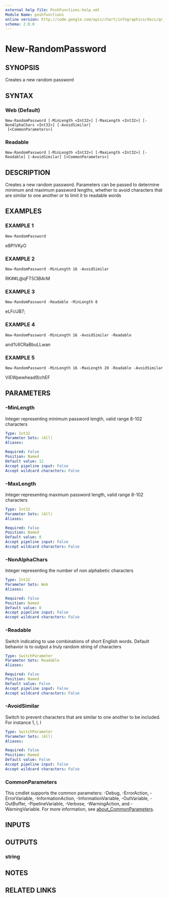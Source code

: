 ```yaml
---
external help file: PoshFunctions-help.xml
Module Name: poshfunctions
online version: http://code.google.com/apis/chart/infographics/docs/qr_codes.html
schema: 2.0.0
---
```


# New-RandomPassword

## SYNOPSIS
Creates a new random password

## SYNTAX

### Web (Default)
```
New-RandomPassword [-MinLength <Int32>] [-MaxLength <Int32>] [-NonAlphaChars <Int32>] [-AvoidSimilar]
 [<CommonParameters>]
```

### Readable
```
New-RandomPassword [-MinLength <Int32>] [-MaxLength <Int32>] [-Readable] [-AvoidSimilar] [<CommonParameters>]
```

## DESCRIPTION
Creates a new random password.
Parameters can be passed to determine minimum and maximum password lengths, whether to avoid characters that are similar to one another or to limit it to readable words

## EXAMPLES

### EXAMPLE 1
```
New-RandomPassword
```

e8P!VKyO

### EXAMPLE 2
```
New-RandomPassword -MinLength 16 -AvoidSimilar
```

RK##L@qFT5(3BArM

### EXAMPLE 3
```
New-RandomPassword -Readable -MinLength 8
```

eLFcUB7;

### EXAMPLE 4
```
New-RandomPassword -MinLength 16 -AvoidSimilar -Readable
```

and%6CRaBbuLLwan

### EXAMPLE 5
```
New-RandomPassword -MinLength 16 -MaxLength 20 -Readable -AvoidSimilar
```

ViEWpewhead9)chEF

## PARAMETERS

### -MinLength
Integer representing minimum password length, valid range 8-102 characters

```yaml
Type: Int32
Parameter Sets: (All)
Aliases:

Required: False
Position: Named
Default value: 12
Accept pipeline input: False
Accept wildcard characters: False
```

### -MaxLength
Integer representing maximum password length, valid range 8-102 characters

```yaml
Type: Int32
Parameter Sets: (All)
Aliases:

Required: False
Position: Named
Default value: 0
Accept pipeline input: False
Accept wildcard characters: False
```

### -NonAlphaChars
Integer representing the number of non alphabetic characters

```yaml
Type: Int32
Parameter Sets: Web
Aliases:

Required: False
Position: Named
Default value: 0
Accept pipeline input: False
Accept wildcard characters: False
```

### -Readable
Switch indicating to use combinations of short English words.
Default behavior is to output a truly random string of characters

```yaml
Type: SwitchParameter
Parameter Sets: Readable
Aliases:

Required: False
Position: Named
Default value: False
Accept pipeline input: False
Accept wildcard characters: False
```

### -AvoidSimilar
Switch to prevent characters that are similar to one another to be included.
For instance 1, l, I

```yaml
Type: SwitchParameter
Parameter Sets: (All)
Aliases:

Required: False
Position: Named
Default value: False
Accept pipeline input: False
Accept wildcard characters: False
```

### CommonParameters
This cmdlet supports the common parameters: -Debug, -ErrorAction, -ErrorVariable, -InformationAction, -InformationVariable, -OutVariable, -OutBuffer, -PipelineVariable, -Verbose, -WarningAction, and -WarningVariable. For more information, see [about_CommonParameters](http://go.microsoft.com/fwlink/?LinkID=113216).

## INPUTS

## OUTPUTS

### string
## NOTES

## RELATED LINKS
